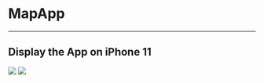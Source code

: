 # MapApp
---

## Display the App on iPhone 11 
![](https://github.com/hasanuysaal/MapsSample/blob/main/Gifs/iPhone11.gif)
![](https://github.com/hasanuysaal/MapsSample/blob/main/Gifs/iPhone11-2.gif)


